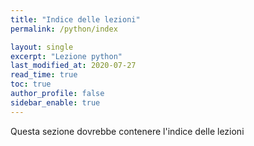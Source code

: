 ```yaml
---
title: "Indice delle lezioni"
permalink: /python/index

layout: single
excerpt: "Lezione python"
last_modified_at: 2020-07-27
read_time: true
toc: true
author_profile: false
sidebar_enable: true
---
```


Questa sezione dovrebbe contenere l'indice delle lezioni